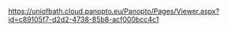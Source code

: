 https://uniofbath.cloud.panopto.eu/Panopto/Pages/Viewer.aspx?id=c89105f7-d2d2-4738-85b8-acf000bcc4c1